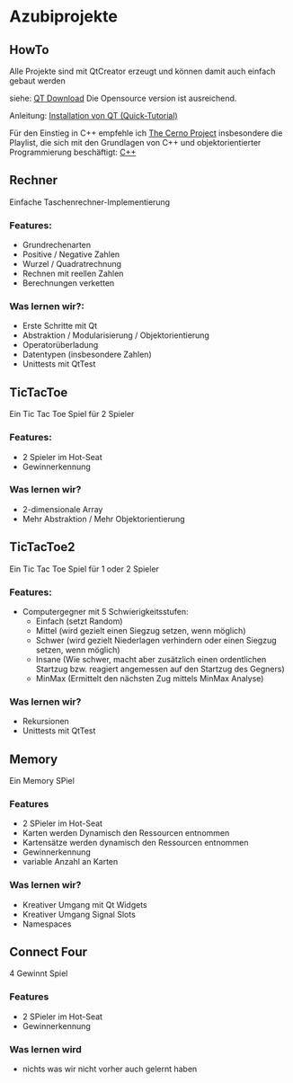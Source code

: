 # Azubiprojekte
## HowTo
Alle Projekte sind mit QtCreator erzeugt und können damit auch einfach gebaut werden

siehe: [QT Download](https://qt.io/download) Die Opensource version ist ausreichend.

Anleitung: [Installation von QT (Quick-Tutorial) ](https://www.youtube.com/watch?v=8bE01C267YU)

Für den Einstieg in C++ empfehle ich [The Cerno Project](https://www.youtube.com/c/TheChernoProject) insbesondere die Playlist, die sich mit den Grundlagen von C++ und objektorientierter Programmierung beschäftigt: [C++](https://www.youtube.com/watch?v=18c3MTX0PK0&list=PLlrATfBNZ98dudnM48yfGUldqGD0S4FFb)


## Rechner
Einfache Taschenrechner-Implementierung
### Features:
  * Grundrechenarten
  * Positive / Negative Zahlen
  * Wurzel / Quadratrechnung
  * Rechnen mit reellen Zahlen
  * Berechnungen verketten
### Was lernen wir?:
  * Erste Schritte mit Qt
  * Abstraktion / Modularisierung / Objektorientierung
  * Operatorüberladung
  * Datentypen (insbesondere Zahlen)
  * Unittests mit QtTest

## TicTacToe
Ein Tic Tac Toe Spiel für 2 Spieler
### Features:
  * 2 Spieler im Hot-Seat
  * Gewinnerkennung
### Was lernen wir?
 * 2-dimensionale Array
 * Mehr Abstraktion / Mehr Objektorientierung

## TicTacToe2
Ein Tic Tac Toe Spiel für 1 oder 2 Spieler
### Features:
 * Computergegner mit 5 Schwierigkeitsstufen:
   * Einfach (setzt Random)
   * Mittel (wird gezielt einen Siegzug setzen, wenn möglich)
   * Schwer (wird gezielt Niederlagen verhindern oder einen Siegzug setzen, wenn möglich) 
   * Insane (Wie schwer, macht aber zusätzlich einen ordentlichen Startzug bzw. reagiert angemessen auf den Startzug des Gegners) 
   * MinMax (Ermittelt den nächsten Zug mittels MinMax Analyse)
### Was lernen wir?
 * Rekursionen
 * Unittests mit QtTest
 
## Memory
Ein Memory SPiel
### Features 
 * 2 SPieler im Hot-Seat
 * Karten werden Dynamisch den Ressourcen entnommen
 * Kartensätze werden dynamisch den Ressourcen entnommen
 * Gewinnerkennung
 * variable Anzahl an Karten
### Was lernen wir?
 * Kreativer Umgang mit Qt Widgets
 * Kreativer Umgang Signal Slots 
 * Namespaces
 
## Connect Four
4 Gewinnt Spiel
### Features
 * 2 SPieler im Hot-Seat
 * Gewinnerkennung
### Was lernen wird
 * nichts was wir nicht vorher auch gelernt haben

